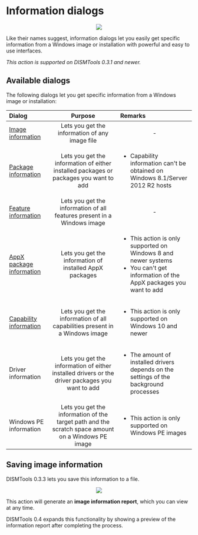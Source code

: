 # Information dialogs

<p align="center">
    <img src="../../../res/img_tasks/info/info_dlgs.png" />
</p>

Like their names suggest, information dialogs let you easily get specific information from a Windows image or installation with powerful and easy to use interfaces.

_This action is supported on DISMTools 0.3.1 and newer._

## Available dialogs

The following dialogs let you get specific information from a Windows image or installation:

| Dialog | Purpose | Remarks |
|:--|:--:|:--|
| [Image information](./img_info.md) | Lets you get the information of any image file | <p align="center">-</p> |
| [Package information](./pkg_info.md) | Lets you get the information of either installed packages or packages you want to add | <ul><li>Capability information can't be obtained on Windows 8.1/Server 2012 R2 hosts</li></ul>|
| [Feature information](./feat_info.md) | Lets you get the information of all features present in a Windows image | <p align="center">-</p> |
| [AppX package information](./appxpkg_info.md) | Lets you get the information of installed AppX packages | <ul><li>This action is only supported on Windows 8 and newer systems</li><li>You can't get information of the AppX packages you want to add</li></ul> |
| [Capability information](./cap_info.md) | Lets you get the information of all capabilities present in a Windows image | <ul><li>This action is only supported on Windows 10 and newer</li></ul> |
| Driver information | Lets you get the information of either installed drivers or the driver packages you want to add | <ul><li>The amount of installed drivers depends on the settings of the background processes</li></ul> |
| Windows PE information | Lets you get the information of the target path and the scratch space amount on a Windows PE image | <ul><li>This action is only supported on Windows PE images</li></ul> |

## Saving image information

DISMTools 0.3.3 lets you save this information to a file.

<p align="center">
    <img src="../../../res/img_tasks/info/info_save.png" />
</p>

This action will generate an **image information report**, which you can view at any time.

DISMTools 0.4 expands this functionality by showing a preview of the information report after completing the process.